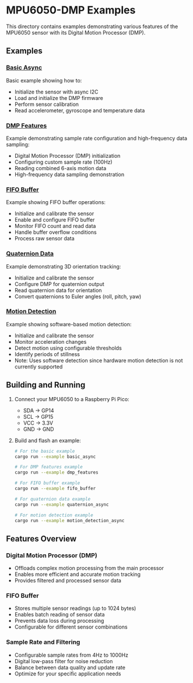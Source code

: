 # MPU6050-DMP Examples

This directory contains examples demonstrating various features of the MPU6050 sensor with its Digital Motion Processor (DMP).

## Examples

### [Basic Async](src/basic_async.rs)
Basic example showing how to:
- Initialize the sensor with async I2C
- Load and initialize the DMP firmware
- Perform sensor calibration
- Read accelerometer, gyroscope and temperature data

### [DMP Features](src/dmp_features.rs)
Example demonstrating sample rate configuration and high-frequency data sampling:
- Digital Motion Processor (DMP) initialization
- Configuring custom sample rate (100Hz)
- Reading combined 6-axis motion data
- High-frequency data sampling demonstration

### [FIFO Buffer](src/fifo_buffer.rs)
Example showing FIFO buffer operations:
- Initialize and calibrate the sensor
- Enable and configure FIFO buffer
- Monitor FIFO count and read data
- Handle buffer overflow conditions
- Process raw sensor data

### [Quaternion Data](src/quaternion.rs)
Example demonstrating 3D orientation tracking:
- Initialize and calibrate the sensor
- Configure DMP for quaternion output
- Read quaternion data for orientation
- Convert quaternions to Euler angles (roll, pitch, yaw)

### [Motion Detection](src/motion_detection.rs)
Example showing software-based motion detection:
- Initialize and calibrate the sensor
- Monitor acceleration changes
- Detect motion using configurable thresholds
- Identify periods of stillness
- Note: Uses software detection since hardware motion detection is not currently supported

## Building and Running

1. Connect your MPU6050 to a Raspberry Pi Pico:
   - SDA -> GP14
   - SCL -> GP15
   - VCC -> 3.3V
   - GND -> GND

2. Build and flash an example:
   ```bash
   # For the basic example
   cargo run --example basic_async

   # For DMP features example
   cargo run --example dmp_features

   # For FIFO buffer example
   cargo run --example fifo_buffer

   # For quaternion data example
   cargo run --example quaternion_async

   # For motion detection example
   cargo run --example motion_detection_async
   ```

## Features Overview

### Digital Motion Processor (DMP)
- Offloads complex motion processing from the main processor
- Enables more efficient and accurate motion tracking
- Provides filtered and processed sensor data

### FIFO Buffer
- Stores multiple sensor readings (up to 1024 bytes)
- Enables batch reading of sensor data
- Prevents data loss during processing
- Configurable for different sensor combinations

### Sample Rate and Filtering
- Configurable sample rates from 4Hz to 1000Hz
- Digital low-pass filter for noise reduction
- Balance between data quality and update rate
- Optimize for your specific application needs

